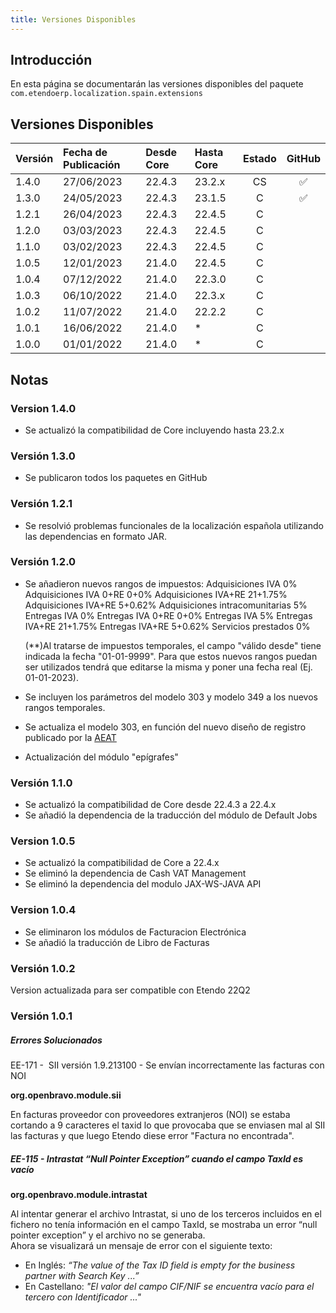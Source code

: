 ```yaml
---
title: Versiones Disponibles
---
```

## Introducción

En esta página se documentarán las versiones disponibles del paquete `com.etendoerp.localization.spain.extensions`

## Versiones Disponibles

| Versión | Fecha de Publicación | Desde Core | Hasta Core | Estado | GitHub|
| :--- | :--- | :--- | :--- | :---: | :---: |
| 1.4.0 | 27/06/2023 | 22.4.3 | 23.2.x | CS | :white_check_mark:|
| 1.3.0 | 24/05/2023 | 22.4.3 | 23.1.5 | C  | :white_check_mark:|
| 1.2.1 | 26/04/2023 | 22.4.3 | 22.4.5 | C  |                   |
| 1.2.0 | 03/03/2023 | 22.4.3 | 22.4.5 | C  |                   |
| 1.1.0 | 03/02/2023 | 22.4.3 | 22.4.5 | C  |                   |
| 1.0.5 | 12/01/2023 | 21.4.0 | 22.4.5 | C  |                   |
| 1.0.4 | 07/12/2022 | 21.4.0 | 22.3.0 | C  |                   |
| 1.0.3 | 06/10/2022 | 21.4.0 | 22.3.x | C  |                   |
| 1.0.2 | 11/07/2022 | 21.4.0 | 22.2.2 | C  |                   |
| 1.0.1 | 16/06/2022 | 21.4.0 | \*     | C  |                   |
| 1.0.0 | 01/01/2022 | 21.4.0 | \*     | C  |                   |


## Notas
### Version 1.4.0
- Se actualizó la compatibilidad de Core incluyendo hasta 23.2.x
### Versión 1.3.0
- Se publicaron todos los paquetes en GitHub
### Versión 1.2.1
- Se resolvió problemas funcionales de la localización española utilizando las dependencias en formato JAR.

### Versión 1.2.0
- Se añadieron nuevos rangos de impuestos:
	Adquisiciones IVA 0%
  Adquisiciones IVA 0+RE 0+0%
  Adquisiciones IVA+RE 21+1.75%
  Adquisiciones IVA+RE 5+0.62%
  Adquisiciones intracomunitarias 5%
  Entregas IVA 0%
  Entregas IVA 0+RE 0+0%
  Entregas IVA 5%
  Entregas IVA+RE 21+1.75%
  Entregas IVA+RE 5+0.62% 
  Servicios prestados 0%
  
  (**)Al tratarse de impuestos temporales, el campo "válido desde" tiene indicada la fecha "01-01-9999". Para que estos nuevos rangos puedan ser utilizados tendrá que editarse la misma y poner una fecha real (Ej. 01-01-2023).
  
- Se incluyen los parámetros del modelo 303 y modelo 349 a los nuevos rangos temporales.

- Se actualiza el modelo 303, en función del nuevo diseño de registro publicado por la [AEAT](https://sede.agenciatributaria.gob.es/Sede/ayuda/disenos-registro/modelos-300-399.html)

- Actualización del módulo "epígrafes"

### Versión 1.1.0
- Se actualizó la compatibilidad de Core desde 22.4.3 a 22.4.x
- Se añadió la dependencia de la traducción del módulo de Default Jobs

### Version 1.0.5
- Se actualizó la compatibilidad de Core a 22.4.x
- Se eliminó la dependencia de Cash VAT Management
- Se eliminó la dependencia del modulo JAX-WS-JAVA API

### Version 1.0.4
- Se eliminaron los módulos de Facturacion Electrónica
- Se añadió la traducción de Libro de Facturas 


### Versión 1.0.2

Version actualizada para ser compatible con Etendo 22Q2

### Versión 1.0.1

##### Errores Solucionados

EE-171 -  SII versión 1.9.213100 - Se envían incorrectamente las facturas con NOI

**org.openbravo.module.sii**

En facturas proveedor con proveedores extranjeros (NOI) se estaba cortando a 9 caracteres el taxid lo que provocaba que se enviasen mal al SII las facturas y que luego Etendo diese error "Factura no encontrada".

##### EE-115 - **Intrastat “Null Pointer Exception” cuando el campo TaxId es vacío**

**org.openbravo.module.intrastat**

Al intentar generar el archivo Intrastat, si uno de los terceros incluidos en el fichero no tenía información en el campo TaxId, se mostraba un error “null pointer exception” y el archivo no se generaba.  
Ahora se visualizará un mensaje de error con el siguiente texto:

-   En Inglés: *“The value of the Tax ID field is empty for the business partner with Search Key ...”*
-   En Castellano: *"El valor del campo CIF/NIF se encuentra vacío para el tercero con Identificador ..."*

